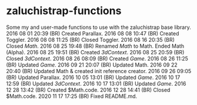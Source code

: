 # zaluchistrap-functions

Some my and user-made functions to use with the zaluchistrap base library. 
2016 08 01 20:39 (BR) Created Parallax. 
2016 08 08 10:47 (BR) Created Toggler. 
2016 08 08 11:25 (BR) Closed Toggler. 
2016 08 16 20:35 (BR) Closed _Math_. 
2016 08 25 19:48 (BR) Renamed _Math_ to Math. Ended Math (Alpha). 
2016 08 25 19:51 (BR) Created _3dContext_. 
2016 08 25 20:59 (BR) Closed _3dContext_. 
2016 08 26 08:09 (BR) Created _Game_. 
2016 08 26 11:25 (BR) Updated _Game_. 
2016 09 21 20:07 (BR) Updated Math. 
2016 09 22 20:40 (BR) Updated Math & created init reference creator. 
2016 09 26 09:05 (BR) Updated Parallax. 
2016 10 05 13:01 (BR) Updated _Game_. 
2016 10 17 12:59 (BR) Updated _3dContext_. 
2016 10 17 13:01 (BR) Updated _Game_. 
2016 12 28 13:42 (BR) Created $Math.code. 
2016 12 28 14:41 (BR) Closed $Math.code. 
2020 11 17 17:25 (BR) Fixed README.md.
